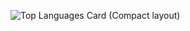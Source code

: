 ![Top Languages Card (Compact layout)](https://github-readme-stats.vercel.app/api/top-langs/?username=Akasan&layout=compact&show_icons=true&count_private=true)
